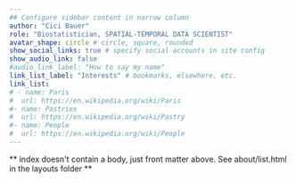 ```yaml
---
## Configure sidebar content in narrow column
author: "Cici Bauer"
role: "Biostatistician, SPATIAL-TEMPORAL DATA SCIENTIST"
avatar_shape: circle # circle, square, rounded
show_social_links: true # specify social accounts in site config
show_audio_link: false
#audio_link_label: "How to say my name"
link_list_label: "Interests" # bookmarks, elsewhere, etc.
link_list:
# - name: Paris
#  url: https://en.wikipedia.org/wiki/Paris
#- name: Pastries
#  url: https://en.wikipedia.org/wiki/Pastry
#- name: People
#  url: https://en.wikipedia.org/wiki/People
---
```


** index doesn't contain a body, just front matter above.
See about/list.html in the layouts folder **
